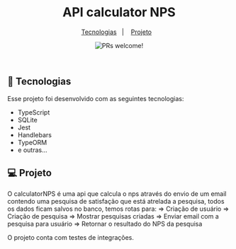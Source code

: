 <h1 align="center">
  API calculator NPS
</h1>

<p align="center">
  <a href="#-tecnologias">Tecnologias</a>&nbsp;&nbsp;&nbsp;|&nbsp;&nbsp;&nbsp;
  <a href="#-projeto">Projeto</a>&nbsp;&nbsp;&nbsp;
</p>

<p align="center">
 <img src="https://img.shields.io/static/v1?label=PRs&message=welcome&color=49AA26&labelColor=000000" alt="PRs welcome!" />
</p>

<br>

## 🚀 Tecnologias

Esse projeto foi desenvolvido com as seguintes tecnologias:

- TypeScript
- SQLite
- Jest
- Handlebars
- TypeORM
- e outras...

## 💻 Projeto

O calculatorNPS é uma api que calcula o nps através do envio de um email contendo uma pesquisa de satisfação que está atrelada a pesquisa, todos os dados ficam salvos no banco, temos rotas para:
=> Criação de usuário
=> Criação de pesquisa
=> Mostrar pesquisas criadas
=> Enviar email com a pesquisa para usuário
=> Retornar o resultado do NPS da pesquisa

O projeto conta com testes de integrações.